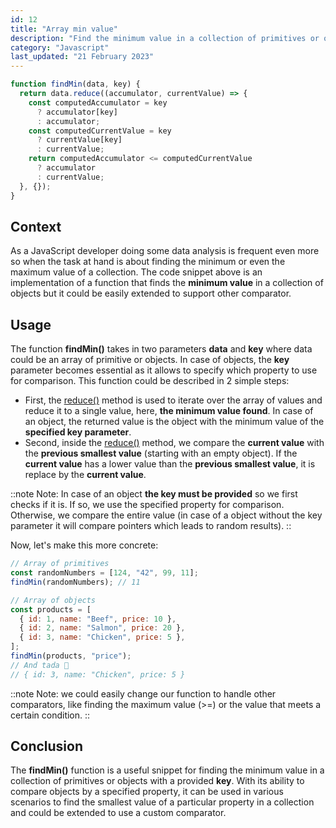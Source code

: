 ```yaml
---
id: 12
title: "Array min value"
description: "Find the minimum value in a collection of primitives or objects"
category: "Javascript"
last_updated: "21 February 2023"
---
```


```js
function findMin(data, key) {
  return data.reduce((accumulator, currentValue) => {
    const computedAccumulator = key 
      ? accumulator[key] 
      : accumulator;
    const computedCurrentValue = key 
      ? currentValue[key] 
      : currentValue;
    return computedAccumulator <= computedCurrentValue
      ? accumulator
      : currentValue;
  }, {});
}
```

## Context

As a JavaScript developer doing some data analysis is frequent even more so when the task at hand is about finding the minimum or even the maximum value of a collection. The code snippet above is an implementation of a function that finds the **minimum value** in a collection of objects but it could be easily extended to support other comparator.

## Usage

The function **findMin()** takes in two parameters **data** and **key** where data could be an array of primitive or objects. In case of objects, the **key** parameter becomes essential as it allows to specify which property to use for comparison. This function could be described in 2 simple steps:

- First, the [reduce()](https://developer.mozilla.org/en-US/docs/Web/JavaScript/Reference/Global_Objects/Array/Reduce) method is used to iterate over the array of values and reduce it to a single value, here, **the minimum value found**. In case of an object, the returned value is the object with the minimum value of the **specified key parameter**.
- Second, inside the [reduce()](https://developer.mozilla.org/en-US/docs/Web/JavaScript/Reference/Global_Objects/Array/Reduce) method, we compare the **current value** with the **previous smallest value** (starting with an empty object). If the **current value** has a lower value than the **previous smallest value**, it is replace by the **current value**.

::note
Note: In case of an object **the key must be provided** so we first checks if it is. If so, we use the specified property for comparison. Otherwise, we compare the entire value (in case of a object without the key parameter it will compare pointers which leads to random results).
::

Now, let's make this more concrete:

```js
// Array of primitives
const randomNumbers = [124, "42", 99, 11];
findMin(randomNumbers); // 11

// Array of objects
const products = [
  { id: 1, name: "Beef", price: 10 },
  { id: 2, name: "Salmon", price: 20 },
  { id: 3, name: "Chicken", price: 5 },
];
findMin(products, "price"); 
// And tada 🎉
// { id: 3, name: "Chicken", price: 5 }
```

::note
Note: we could easily change our function to handle other comparators, like finding the maximum value (>=) or the value that meets a certain condition.
::

## Conclusion
The **findMin()** function is a useful snippet for finding the minimum value in a collection of primitives or objects with a provided **key**. With its ability to compare objects by a specified property, it can be used in various scenarios to find the smallest value of a particular property in a collection and could be extended to use a custom comparator.
